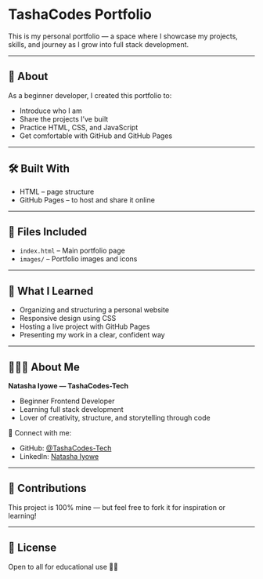 # TashaCodes Portfolio

This is my personal portfolio — a space where I showcase my projects, skills, and journey as I grow into full stack development.

---

## 📖 About

As a beginner developer, I created this portfolio to:
- Introduce who I am
- Share the projects I’ve built
- Practice HTML, CSS, and JavaScript
- Get comfortable with GitHub and GitHub Pages

---

## 🛠️ Built With

- HTML – page structure   
- GitHub Pages – to host and share it online  

---

## 📁 Files Included

- `index.html` – Main portfolio page  
- `images/` – Portfolio images and icons

---

## 🧠 What I Learned

- Organizing and structuring a personal website
- Responsive design using CSS
- Hosting a live project with GitHub Pages
- Presenting my work in a clear, confident way

---

## 👩🏽‍💻 About Me

**Natasha Iyowe — TashaCodes-Tech**  
- Beginner Frontend Developer  
- Learning full stack development  
- Lover of creativity, structure, and storytelling through code  

🔗 Connect with me:  
- GitHub: [@TashaCodes-Tech](https://github.com/TashaCodes-Tech)  
- LinkedIn: [Natasha Iyowe](https://www.linkedin.com/in/natasha-iyowe-496936372)

---

## 🤝 Contributions

This project is 100% mine — but feel free to fork it for inspiration or learning!

---

## 📜 License

Open to all for educational use 🌱✨
